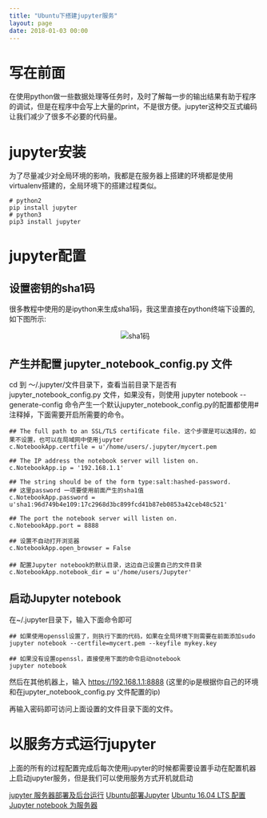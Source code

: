 ```yaml
---
title: "Ubuntu下搭建jupyter服务"
layout: page
date: 2018-01-03 00:00
---
```


# 写在前面
在使用python做一些数据处理等任务时，及时了解每一步的输出结果有助于程序的调试，但是在程序中会写上大量的print，不是很方便。jupyter这种交互式编码让我们减少了很多不必要的代码量。


# jupyter安装
为了尽量减少对全局环境的影响，我都是在服务器上搭建的环境都是使用virtualenv搭建的，全局环境下的搭建过程类似。
```
# python2
pip install jupyter
# python3
pip3 install jupyter
```
# jupyter配置

## 设置密钥的sha1码
很多教程中使用的是ipython来生成sha1码，我这里直接在python终端下设置的,如下图所示:
<center><img src="/wiki/static/images/linuxtricks/jupyter1.jpg" alt="sha1码"/></center>

## 产生并配置 jupyter_notebook_config.py 文件
cd 到 ～/.jupyter/文件目录下，查看当前目录下是否有jupyter_notebook_config.py 文件，如果没有，则使用 jupyter notebook --generate-config 命令产生一个默认jupyter_notebook_config.py的配置都使用#注释掉，下面需要开启所需要的命令。
```
## The full path to an SSL/TLS certificate file. 这个步骤是可以选择的，如果不设置，也可以在局域网中使用jupyter
c.NotebookApp.certfile = u'/home/users/.jupyter/mycert.pem

## The IP address the notebook server will listen on.
c.NotebookApp.ip = '192.168.1.1'

## The string should be of the form type:salt:hashed-password.
## 这里password 一项要使用前面产生的sha1值
c.NotebookApp.password = u'sha1:96d749b4e109:17c2968d3bc899fcd41b87eb0853a42ceb48c521'

## The port the notebook server will listen on.
c.NotebookApp.port = 8888

## 设置不自动打开浏览器
c.NotebookApp.open_browser = False
　　
## 配置Jupyter notebook的默认目录，这边自己设置自己的文件目录
c.NotebookApp.notebook_dir = u'/home/users/Jupyter'
```
## 启动Jupyter notebook
在~/.jupyter目录下，输入下面命令即可

```
## 如果使用openssl设置了，则执行下面的代码，如果在全局环境下则需要在前面添加sudo
jupyter notebook --certfile=mycert.pem --keyfile mykey.key

## 如果没有设置openssl，直接使用下面的命令启动notebook
jupyter notebook
```
然后在其他机器上，输入 https://192.168.1.1:8888 (这里的ip是根据你自己的环境和在jupyter_notebook_config.py 文件配置的ip)

再输入密码即可访问上面设置的文件目录下面的文件。

# 以服务方式运行jupyter
上面的所有的过程配置完成后每次使用jupyter的时候都需要设置手动在配置机器上启动jupyter服务，但是我们可以使用服务方式开机就启动



[jupyter 服务器部署及后台运行](http://www.yaozihao.cn/2017/04/25/jupyter-服务器部署及后台运行/)
[Ubuntu部署Jupyter](http://www.linuxidc.com/Linux/2017-03/142296.htm)
[Ubuntu 16.04 LTS 配置 Jupyter notebook 为服务器](https://www.cnblogs.com/McKean/p/6391380.html)
